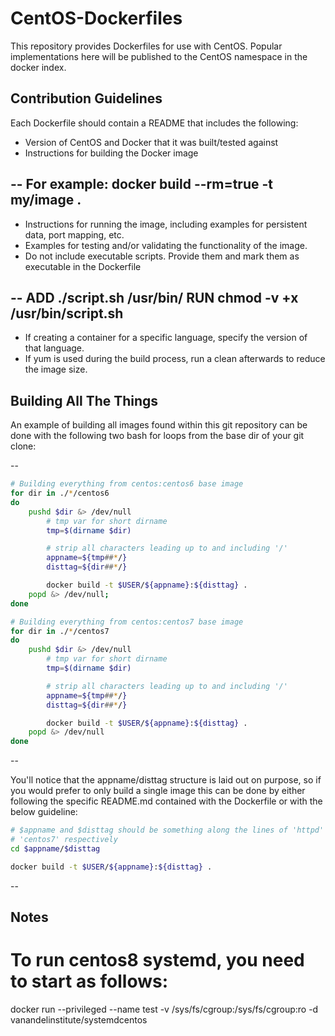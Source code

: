 CentOS-Dockerfiles
==================

This repository provides Dockerfiles for use with CentOS. Popular implementations here will be published to the CentOS namespace in the docker index.

## Contribution Guidelines

Each Dockerfile should contain a README that includes the following:

 * Version of CentOS and Docker that it was built/tested against
 * Instructions for building the Docker image

--
    For example: docker build --rm=true -t my/image .
--

 * Instructions for running the image, including examples for persistent data, port mapping, etc.
 * Examples for testing and/or validating the functionality of the image.
 * Do not include executable scripts. Provide them and mark them as executable in the Dockerfile

--
    ADD ./script.sh /usr/bin/
    RUN chmod -v +x /usr/bin/script.sh
--

 * If creating a container for a specific language, specify the version of that language.
 * If yum is used during the build process, run a clean afterwards to reduce the image size.

## Building All The Things

An example of building all images found within this git repository can be done
with the following two bash for loops from the base dir of your git clone:

--
```bash
# Building everything from centos:centos6 base image
for dir in ./*/centos6
do
    pushd $dir &> /dev/null
        # tmp var for short dirname
        tmp=$(dirname $dir)

        # strip all characters leading up to and including '/'
        appname=${tmp##*/}
        disttag=${dir##*/}

        docker build -t $USER/${appname}:${disttag} .
    popd &> /dev/null;
done

# Building everything from centos:centos7 base image
for dir in ./*/centos7
do
    pushd $dir &> /dev/null
        # tmp var for short dirname
        tmp=$(dirname $dir)

        # strip all characters leading up to and including '/'
        appname=${tmp##*/}
        disttag=${dir##*/}

        docker build -t $USER/${appname}:${disttag} .
    popd &> /dev/null
done
```
--

You'll notice that the appname/disttag structure is laid out on purpose, so if
you would prefer to only build a single image this can be done by either
following the specific README.md contained with the Dockerfile or with the
below guideline:

```bash
# $appname and $disttag should be something along the lines of 'httpd' and 
# 'centos7' respectively
cd $appname/$disttag

docker build -t $USER/${appname}:${disttag} .
```

--

## Notes

# To run centos8 systemd, you need to start as follows:
docker run --privileged --name test -v /sys/fs/cgroup:/sys/fs/cgroup:ro -d vanandelinstitute/systemdcentos
